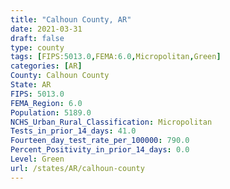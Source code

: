 ```yaml
---
title: "Calhoun County, AR"
date: 2021-03-31
draft: false
type: county
tags: [FIPS:5013.0,FEMA:6.0,Micropolitan,Green]
categories: [AR]
County: Calhoun County
State: AR
FIPS: 5013.0
FEMA_Region: 6.0
Population: 5189.0
NCHS_Urban_Rural_Classification: Micropolitan
Tests_in_prior_14_days: 41.0
Fourteen_day_test_rate_per_100000: 790.0
Percent_Positivity_in_prior_14_days: 0.0
Level: Green
url: /states/AR/calhoun-county
---
```



